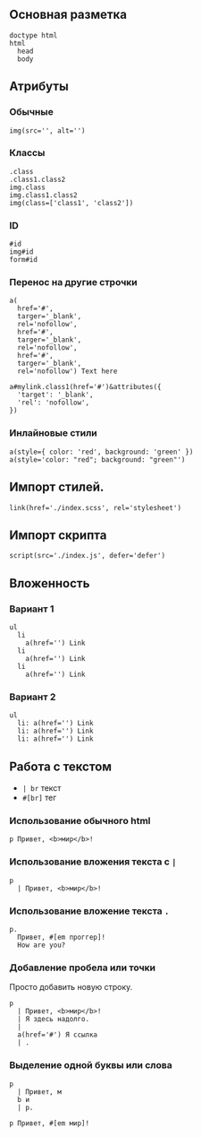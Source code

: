 ## Основная разметка

```pug
doctype html
html
  head
  body
```

## Атрибуты

### Обычные

```pug
img(src='', alt='')
```

### Классы

```pug
.class
.class1.class2
img.class
img.class1.class2
img(class=['class1', 'class2'])
```

### ID

```pug
#id
img#id
form#id
```

### Перенос на другие строчки

```pug
a(
  href='#',
  targer='_blank',
  rel='nofollow',
  href='#',
  targer='_blank',
  rel='nofollow',
  href='#',
  targer='_blank',
  rel='nofollow') Text here

a#mylink.class1(href='#')&attributes({
  'target': '_blank',
  'rel': 'nofollow',
})
```

### Инлайновые стили

```pug
a(style={ color: 'red', background: 'green' })
a(style='color: "red"; background: "green"')
```

## Импорт стилей.

```pug
link(href='./index.scss', rel='stylesheet')
```

## Импорт скрипта

```pug
script(src='./index.js', defer='defer')
```

## Вложенность

### Вариант 1

```pug
ul
  li
    a(href='') Link
  li
    a(href='') Link
  li
    a(href='') Link
```

### Вариант 2

```pug
ul
  li: a(href='') Link
  li: a(href='') Link
  li: a(href='') Link
```

## Работа с текстом

- `| br` текст
- `#[br]` тег

### Использование обычного html

```pug
p Привет, <b>мир</b>!
```

### Использование вложения текста с `|`

```pug
p
  | Привет, <b>мир</b>!
```

### Использование вложение текста `.`

```pug
p.
  Привет, #[em проггер]!
  How are you?
```

### Добавление пробела или точки

Просто добавить новую строку.

```pug
p
  | Привет, <b>мир</b>!
  | Я здесь надолго.
  |
  a(href='#') Я ссылка
  | .
```

### Выделение одной буквы или слова

```pug
p
  | Привет, м
  b и
  | р.
```

```pug
p Привет, #[em мир]!
```
